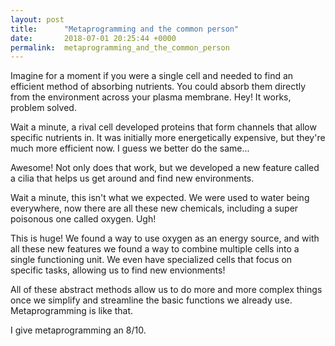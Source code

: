 ```yaml
---
layout: post
title:      "Metaprogramming and the common person"
date:       2018-07-01 20:25:44 +0000
permalink:  metaprogramming_and_the_common_person
---
```



Imagine for a moment if you were a single cell and needed to find an efficient method of absorbing nutrients. You could absorb them directly from the environment across your plasma membrane. Hey! It works, problem solved.

Wait a minute, a rival cell developed proteins that form channels that allow specific nutrients in. It was initially more energetically expensive, but they're much more efficient now. I guess we better do the same...

Awesome! Not only does that work, but we developed a new feature called a cilia that helps us get around and find new environments.

Wait a minute, this isn't what we expected. We were used to water being everywhere, now there are all these new chemicals, including a super poisonous one called oxygen. Ugh!

This is huge! We found a way to use oxygen as an energy source, and with all these new features we found a way to combine multiple cells into a single functioning unit. We even have specialized cells that focus on specific tasks, allowing us to find new envionments!

All of these abstract methods allow us to do more and more complex things once we simplify and streamline the basic functions we already use. Metaprogramming is like that.

I give metaprogramming an 8/10.
